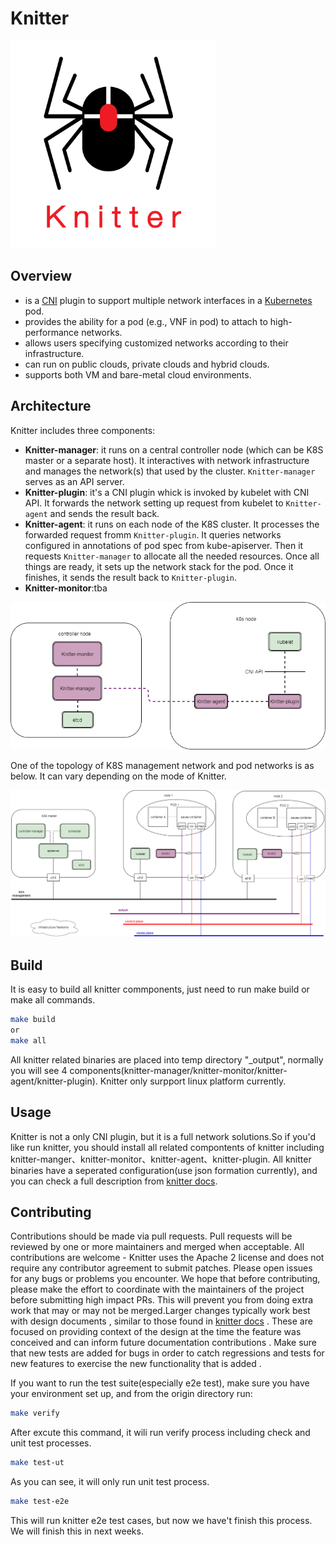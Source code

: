 # Knitter
![logo](./docs/images/knitter.png)
## Overview
- is a [CNI](https://github.com/containernetworking/cni) plugin to support multiple network interfaces in a [Kubernetes](https://github.com/kubernetes/kubernetes) pod.
- provides the ability for a pod (e.g., VNF in pod) to attach to high-performance networks. 
- allows users specifying customized networks according to their infrastructure.
- can run on public clouds, private clouds and hybrid clouds.
- supports both VM and bare-metal cloud environments.

## Architecture

Knitter includes three components:
- **Knitter-manager**: it runs on a central controller node (which can be K8S master or a separate host). It interactives with network infrastructure and manages the network(s) that used by the cluster. `Knitter-manager` serves as an API server.
- **Knitter-plugin**: it's a CNI plugin whick is invoked by kubelet with CNI API. It forwards the network setting up request from kubelet to `Knitter-agent` and sends the result back.
- **Knitter-agent**: it runs on each node of the K8S cluster. It processes the forwarded request fromm `Knitter-plugin`. It queries networks configured in annotations of pod spec from kube-apiserver. Then it requests `Knitter-manager` to allocate all the needed resources. Once all things are ready, it sets up the network stack for the pod. Once it finishes, it sends the result back to `Knitter-plugin`.
- **Knitter-monitor**:tba


![components](./docs/images/knitter-components.png)

One of the topology of K8S management network and pod networks is as below. It can vary depending on the mode of Knitter.

![topology](./docs/images/knitter-network-topology.png)

## Build
It is easy to build all knitter commponents, just need to run make build or make all commands.
```bash
make build 
or
make all
```
All knitter related binaries are placed into temp directory "_output", normally you will see 4 components(knitter-manager/knitter-monitor/knitter-agent/knitter-plugin). Knitter only surpport linux platform currently.

## Usage
Knitter is not a only CNI plugin, but it is a full network solutions.So if you'd like run knitter, you should install all related compontents of knitter including knitter-manger、knitter-monitor、knitter-agent、knitter-plugin.
All knitter binaries have a seperated configuration(use json formation currently), and you can check a full description from [knitter docs](https://github.com/HyperNetworks/Knitter/tree/master/docs).

## Contributing
Contributions should be made via pull requests. Pull requests will be reviewed by one or more maintainers and merged when acceptable.
All contributions are welcome - Knitter uses the Apache 2 license and does not require any contributor agreement to submit patches. Please open issues for any bugs or problems you encounter. We hope that before contributing, please make the effort to coordinate with the maintainers of the project before submitting high impact PRs. This will prevent you from doing extra work that may or may not be merged.Larger changes typically work best with design documents , similar to those found in [knitter docs](https://github.com/HyperNetworks/Knitter/tree/master/docs) . These are focused on providing context of the design at the time the feature was conceived and can inform future documentation contributions . Make sure that new tests are added for bugs in order to catch regressions and tests for new features to exercise the new functionality that is added .


If you want to run the test suite(especially e2e test), make sure you have your environment set up, and from the origin directory run:
```bash
make verify
```
After excute this command, it wili run verify process including check and unit test processes.
```bash
make test-ut
```
As you can see, it will only run unit test process.

```bash
make test-e2e
```
This will run knitter e2e test cases, but now we have't finish this process. We will finish this in next weeks.

